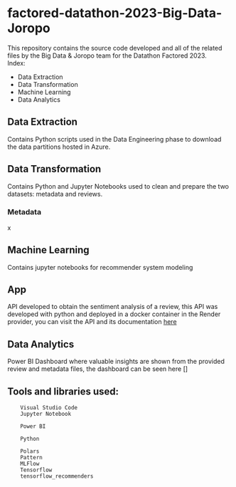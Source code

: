 # factored-datathon-2023-Big-Data-Joropo
This repository contains the source code developed and all of the related files by the Big Data & Joropo team for the Datathon Factored 2023. <br />
Index:
- Data Extraction
- Data Transformation
- Machine Learning
- Data Analytics

## Data Extraction
Contains Python scripts used in the Data Engineering phase to download the data partitions hosted in Azure.

## Data Transformation
Contains Python and Jupyter Notebooks used to clean and prepare the two datasets: metadata and reviews.

### Metadata
x

## Machine Learning
Contains jupyter notebooks for recommender system modeling

## App
API developed to obtain the sentiment analysis of a review, this API was developed with python and deployed in a docker container in the Render provider, you can visit the API and its documentation [here](https://joropo-factored.onrender.com/docs)

## Data Analytics
Power BI Dashboard where valuable insights are shown from the provided review and metadata files, the dashboard can be seen here []

## Tools and libraries used:

        Visual Studio Code
        Jupyter Notebook

        Power BI

        Python

        Polars
        Pattern     
        MLFlow      
        Tensorflow  
        tensorflow_recommenders